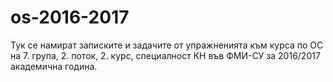 # os-2016-2017
Тук се намират записките и задачите от упражненията към курса по ОС на 7. група, 2. поток, 2. курс, специалност КН във ФМИ-СУ за 2016/2017 академична година.

